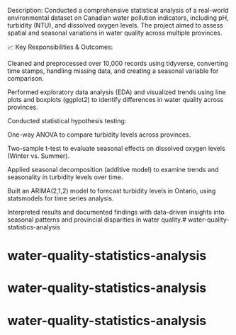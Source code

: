 Description:
Conducted a comprehensive statistical analysis of a real-world environmental 
dataset on Canadian water pollution indicators, including pH, turbidity (NTU), 
and dissolved oxygen levels. The project aimed to assess spatial and seasonal 
variations in water quality across multiple provinces.

📈 Key Responsibilities & Outcomes:

Cleaned and preprocessed over 10,000 records using tidyverse, converting time 
stamps, handling missing data, and creating a seasonal variable for comparison.

Performed exploratory data analysis (EDA) and visualized trends using line plots 
and boxplots (ggplot2) to identify differences in water quality across 
provinces.

Conducted statistical hypothesis testing:

One-way ANOVA to compare turbidity levels across provinces.

Two-sample t-test to evaluate seasonal effects on dissolved oxygen 
levels (Winter vs. Summer).

Applied seasonal decomposition (additive model) to examine trends and 
seasonality in turbidity levels over time.

Built an ARIMA(2,1,2) model to forecast turbidity levels in Ontario, using 
statsmodels for time series analysis.

Interpreted results and documented findings with data-driven insights into 
seasonal patterns and provincial disparities in water quality.# water-quality-statistics-analysis
# water-quality-statistics-analysis
# water-quality-statistics-analysis
# water-quality-statistics-analysis
